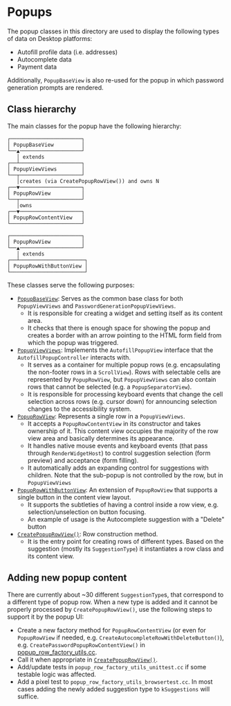 # Popups

The popup classes in this directory are used to display the following types of
data on Desktop platforms:
* Autofill profile data (i.e. addresses)
* Autocomplete data
* Payment data

Additionally, `PopupBaseView` is also re-used for the popup in which
password generation prompts are rendered.

## Class hierarchy

The main classes for the popup have the following hierarchy:
```
┌───────────────────────┐
│ PopupBaseView         │
└──▲────────────────────┘
   │ extends
┌──┴────────────────────┐
│ PopupViewViews        │
└──┬────────────────────┘
   │creates (via CreatePopupRowView()) and owns N
┌──▼────────────────────┐
│ PopupRowView          │
└──┬────────────────────┘
   │owns
┌──▼────────────────────┐
│ PopupRowContentView   │
└───────────────────────┘

┌───────────────────────┐
│ PopupRowView          │
└──▲────────────────────┘
   │ extends
┌──┴─────────────────────┐
│ PopupRowWithButtonView │
└────────────────────────┘
```

These classes serve the following purposes:
* [`PopupBaseView`](https://source.chromium.org/chromium/chromium/src/+/main:chrome/browser/ui/views/autofill/popup/popup_base_view.h): Serves as the common base class for both `PopupViewViews` and `PasswordGenerationPopupViewViews`.
  * It is responsible for creating a widget and setting itself as its content area.
  * It checks that there is enough space for showing the popup and creates a border with an arrow pointing to
    the HTML form field from which the popup was triggered.
* [`PopupViewViews`](https://source.chromium.org/chromium/chromium/src/+/main:chrome/browser/ui/views/autofill/popup/popup_view_views.h): Implements the `AutofillPopupView` interface that the `AutofillPopupController`
   interacts with.
   * It serves as a container for multiple popup rows (e.g. encapsulating the non-footer
   rows in a `ScrollView`). Rows with selectable cells are represented by `PopupRowView`, but `PopupViewViews` can
   also contain rows that cannot be selected (e.g. a `PopupSeparatorView`).
   * It is responsible for processing keyboard events that change the cell selection across rows (e.g. cursor down)
     for announcing selection changes to the accessibility system.
* [`PopupRowView`](https://source.chromium.org/chromium/chromium/src/+/main:chrome/browser/ui/views/autofill/popup/popup_row_view.h): Represents a single row in a `PopupViewViews`.
   * It accepts a `PopupRowContentView` in its constructor and takes ownership of it. This content
     view occupies the majority of the row view area and basically determines its appearance.
   * It handles native mouse events and keyboard events (that pass through `RenderWidgetHost`) to control suggestion selection (form
     preview) and acceptance (form filling).
   * It automatically adds an expanding control for suggestions with children. Note that
     the sub-popup is not controlled by the row, but in `PopupViewViews`
* [`PopupRowWithButtonView`](https://source.chromium.org/chromium/chromium/src/+/main:chrome/browser/ui/views/autofill/popup/popup_row_with_button_view.h): An extension of `PopupRowView` that supports
   a single button in the content view layout.
   * It supports the subtleties of having a control inside a row view, e.g. selection/unselection
     on button focusing.
   * An example of usage is the Autocomplete suggestion with a "Delete" button
* [`CreatePopupRowView()`](https://source.chromium.org/chromium/chromium/src/+/main:chrome/browser/ui/views/autofill/popup/popup_row_factory_utils.h): Row construction method.
   * It is the entry point for creating rows of different types. Based on the suggestion (mostly
     its `SuggestionType`) it instantiates a row class and its content view.


## Adding new popup content

There are currently about ~30 different `SuggestionType`s, that correspond to a different type of popup row. When a new type is added and it cannot be properly processed by `CreatePopupRowView()`, use the
following steps to support it by the popup UI:
* Create a new factory method for `PopupRowContentView` (or even for `PopupRowView` if needed, e.g. `CreateAutocompleteRowWithDeleteButton()`),
  e.g. `CreatePasswordPopupRowContentView()` in [popup_row_factory_utils.cc](https://source.chromium.org/chromium/chromium/src/+/main:chrome/browser/ui/views/autofill/popup/popup_row_factory_utils.cc).
* Call it when appropriate in [`CreatePopupRowView()`](https://source.chromium.org/chromium/chromium/src/+/main:chrome/browser/ui/views/autofill/popup/popup_row_factory_utils.cc).
* Add/update tests in `popup_row_factory_utils_unittest.cc` if some testable logic was affected.
* Add a pixel test to `popup_row_factory_utils_browsertest.cc`. In most cases adding the newly added suggestion type to `kSuggestions` will suffice.

